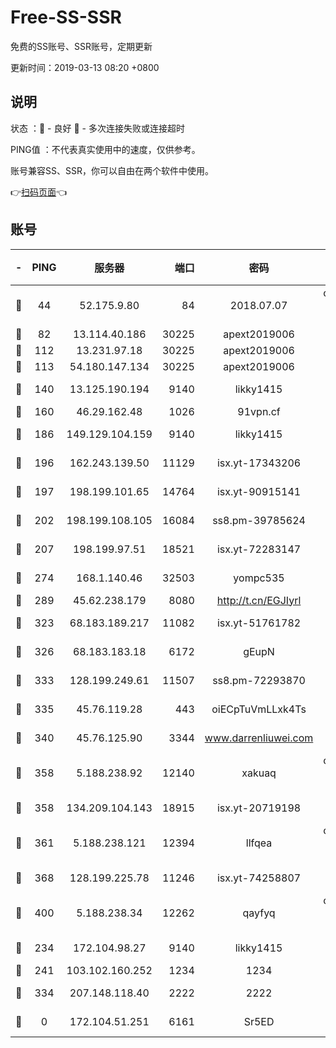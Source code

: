 # Free-SS-SSR

免费的SS账号、SSR账号，定期更新

更新时间：2019-03-13 08:20 +0800

## 说明

状态     ：🙂 - 良好 🙁 - 多次连接失败或连接超时

PING值   ：不代表真实使用中的速度，仅供参考。

账号兼容SS、SSR，你可以自由在两个软件中使用。

👉[扫码页面](https://liesauer.github.io/Free-SS-SSR/)👈

## 账号

|-|PING|服务器|端口|密码|加密方式|区域|
|:----:|:----:|:-----:|-----:|:----:|:----:|:----:|
|🙂|44|52.175.9.80|84|2018.07.07|chacha20-ietf-poly1305|HK|
|🙂|82|13.114.40.186|30225|apext2019006|chacha20|JP|
|🙂|112|13.231.97.18|30225|apext2019006|chacha20|JP|
|🙂|113|54.180.147.134|30225|apext2019006|chacha20|KR|
|🙂|140|13.125.190.194|9140|likky1415|aes-256-cfb|KR|
|🙂|160|46.29.162.48|1026|91vpn.cf|rc4-md5|RU|
|🙂|186|149.129.104.159|9140|likky1415|aes-256-cfb|HK|
|🙂|196|162.243.139.50|11129|isx.yt-17343206|aes-256-cfb|US|
|🙂|197|198.199.101.65|14764|isx.yt-90915141|aes-256-cfb|US|
|🙂|202|198.199.108.105|16084|ss8.pm-39785624|aes-256-cfb|US|
|🙂|207|198.199.97.51|18521|isx.yt-72283147|aes-256-cfb|US|
|🙂|274|168.1.140.46|32503|yompc535|aes-256-cfb|AU|
|🙂|289|45.62.238.179|8080|http://t.cn/EGJIyrl|rc4-md5|CA|
|🙂|323|68.183.189.217|11082|isx.yt-51761782|aes-256-cfb|SG|
|🙂|326|68.183.183.18|6172|gEupN|aes-256-cfb|SG|
|🙂|333|128.199.249.61|11507|ss8.pm-72293870|aes-256-cfb|SG|
|🙂|335|45.76.119.28|443|oiECpTuVmLLxk4Ts|aes-256-cfb|AU|
|🙂|340|45.76.125.90|3344|www.darrenliuwei.com|aes-256-cfb|AU|
|🙂|358|5.188.238.92|12140|xakuaq|chacha20-ietf-poly1305|BR|
|🙂|358|134.209.104.143|18915|isx.yt-20719198|aes-256-cfb|SG|
|🙂|361|5.188.238.121|12394|llfqea|chacha20-ietf-poly1305|BR|
|🙂|368|128.199.225.78|11246|isx.yt-74258807|aes-256-cfb|SG|
|🙂|400|5.188.238.34|12262|qayfyq|chacha20-ietf-poly1305|BR|
|🙂|234|172.104.98.27|9140|likky1415|aes-256-cfb|JP|
|🙂|241|103.102.160.252|1234|1234|rc4-md5|JP|
|🙂|334|207.148.118.40|2222|2222|aes-256-cfb|SG|
|🙁|0|172.104.51.251|6161|Sr5ED|aes-256-cfb|SG|
